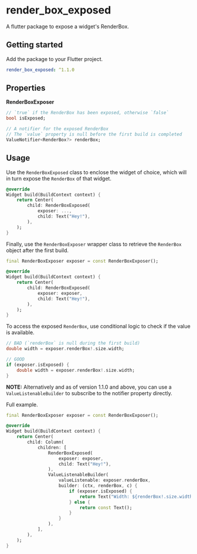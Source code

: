 <!--
This README describes the package. If you publish this package to pub.dev,
this README's contents appear on the landing page for your package.

For information about how to write a good package README, see the guide for
[writing package pages](https://dart.dev/guides/libraries/writing-package-pages).

For general information about developing packages, see the Dart guide for
[creating packages](https://dart.dev/guides/libraries/create-library-packages)
and the Flutter guide for
[developing packages and plugins](https://flutter.dev/developing-packages).
-->
# render_box_exposed
A flutter package to expose a widget's RenderBox.

## Getting started

Add the package to your Flutter project.
```Yaml
render_box_exposed: ^1.1.0
```

## Properties
**RenderBoxExposer**
```Dart
// `true` if the RenderBox has been exposed, otherwise `false`
bool isExposed;

// A notifier for the exposed RenderBox
// The `value` property is null before the first build is completed
ValueNotifier<RenderBox?> renderBox;
```

## Usage

Use the `RenderBoxExposed` class to enclose the widget of choice, which will in turn expose the `RenderBox` of that widget.
```Dart
@override
Widget build(BuildContext context) {
    return Center(
        child: RenderBoxExposed(
            exposer: ...,
            child: Text("Hey!"),
        ),
    );
}
```

Finally, use the `RenderBoxExposer` wrapper class to retrieve the `RenderBox` object after the first build.
```Dart
final RenderBoxExposer exposer = const RenderBoxExposer();

@override
Widget build(BuildContext context) {
    return Center(
        child: RenderBoxExposed(
            exposer: exposer,
            child: Text("Hey!"),
        ),
    );
}
```

To access the exposed `RenderBox`, use conditional logic to check if the value is available.
```Dart
// BAD (`renderBox` is null during the first build)
double width = exposer.renderBox!.size.width;

// GOOD
if (exposer.isExposed) {
    double width = exposer.renderBox!.size.width;
}
```
**NOTE:** Alternatively and as of version 1.1.0 and above, you can use a `ValueListenableBuilder` to subscribe to the notifier property directly.

Full example.
```Dart
final RenderBoxExposer exposer = const RenderBoxExposer();

@override
Widget build(BuildContext context) {
    return Center(
        child: Column(
            children: [
                RenderBoxExposed(
                    exposer: exposer,
                    child: Text("Hey!"),
                ),
                ValueListenableBuilder(
                    valueListenable: exposer.renderBox,
                    builder: (ctx, renderBox, c) {
                        if (exposer.isExposed) {
                            return Text("Width: ${renderBox!.size.width}");
                        } else {
                            return const Text();
                        }
                    }
                ),
            ],
        ),
    );
}
```
